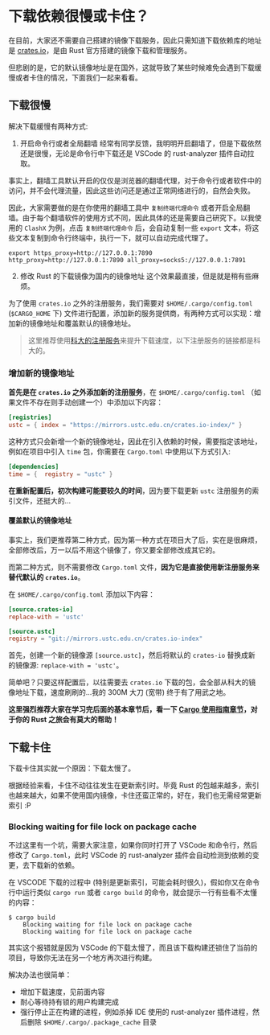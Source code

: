 # 下载依赖很慢或卡住？

在目前，大家还不需要自己搭建的镜像下载服务，因此只需知道下载依赖库的地址是 [crates.io](https://crates.io)，是由 Rust 官方搭建的镜像下载和管理服务。

但悲剧的是，它的默认镜像地址是在国外，这就导致了某些时候难免会遇到下载缓慢或者卡住的情况，下面我们一起来看看。

## 下载很慢

解决下载缓慢有两种方式:

1. 开启命令行或者全局翻墙
经常有同学反馈，我明明开启翻墙了，但是下载依然还是很慢，无论是命令行中下载还是 VSCode 的 rust-analyzer 插件自动拉取。

事实上，翻墙工具默认开启的仅仅是浏览器的翻墙代理，对于命令行或者软件中的访问，并不会代理流量，因此这些访问还是通过正常网络进行的，自然会失败。

因此，大家需要做的是在你使用的翻墙工具中 `复制终端代理命令` 或者开启全局翻墙。由于每个翻墙软件的使用方式不同，因此具体的还是需要自己研究下。以我使用的 `ClashX` 为例，点击 `复制终端代理命令` 后，会自动复制一些 `export` 文本，将这些文本复制到命令行终端中，执行一下，就可以自动完成代理了。

```shell
export https_proxy=http://127.0.0.1:7890 http_proxy=http://127.0.0.1:7890 all_proxy=socks5://127.0.0.1:7891
```

2. 修改 Rust 的下载镜像为国内的镜像地址
这个效果最直接，但是就是稍有些麻烦。

为了使用 `crates.io` 之外的注册服务，我们需要对 `$HOME/.cargo/config.toml` (`$CARGO_HOME` 下) 文件进行配置，添加新的服务提供商，有两种方式可以实现：增加新的镜像地址和覆盖默认的镜像地址。

> 这里推荐使用[科大的注册服务](http://mirrors.ustc.edu.cn/help/crates.io-index.html)来提升下载速度，以下注册服务的链接都是科大的。

### 增加新的镜像地址

**首先是在 `crates.io` 之外添加新的注册服务**，在 `$HOME/.cargo/config.toml` （如果文件不存在则手动创建一个）中添加以下内容：

```toml
[registries]
ustc = { index = "https://mirrors.ustc.edu.cn/crates.io-index/" }
```

这种方式只会新增一个新的镜像地址，因此在引入依赖的时候，需要指定该地址，例如在项目中引入 `time` 包，你需要在 `Cargo.toml` 中使用以下方式引入:

```toml
[dependencies]
time = {  registry = "ustc" }
```

**在重新配置后，初次构建可能要较久的时间**，因为要下载更新 `ustc` 注册服务的索引文件，还挺大的...

#### 覆盖默认的镜像地址

事实上，我们更推荐第二种方式，因为第一种方式在项目大了后，实在是很麻烦，全部修改后，万一以后不用这个镜像了，你又要全部修改成其它的。

而第二种方式，则不需要修改 `Cargo.toml` 文件，**因为它是直接使用新注册服务来替代默认的 `crates.io`**。

在 `$HOME/.cargo/config.toml` 添加以下内容：

```toml
[source.crates-io]
replace-with = 'ustc'

[source.ustc]
registry = "git://mirrors.ustc.edu.cn/crates.io-index"
```

首先，创建一个新的镜像源 `[source.ustc]`，然后将默认的 `crates-io` 替换成新的镜像源: `replace-with = 'ustc'`。

简单吧？只要这样配置后，以往需要去 `crates.io` 下载的包，会全部从科大的镜像地址下载，速度刷刷的...我的 300M 大刀 (宽带) 终于有了用武之地。

**这里强烈推荐大家在学习完后面的基本章节后，看一下 [Cargo 使用指南章节](https://course.rs/cargo/intro.html)，对于你的 Rust 之旅会有莫大的帮助！**

## 下载卡住

下载卡住其实就一个原因：下载太慢了。

根据经验来看，卡住不动往往发生在更新索引时。毕竟 Rust 的包越来越多，索引也越来越大，如果不使用国内镜像，卡住还蛮正常的，好在，我们也无需经常更新索引 :P

### Blocking waiting for file lock on package cache

不过这里有一个坑，需要大家注意，如果你同时打开了 VSCode 和命令行，然后修改了 `Cargo.toml`，此时 VSCode 的 rust-analyzer 插件会自动检测到依赖的变更，去下载新的依赖。

在 VSCODE 下载的过程中 (特别是更新索引，可能会耗时很久)，假如你又在命令行中运行类似 `cargo run` 或者 `cargo build` 的命令，就会提示一行有些看不太懂的内容：

```shell
$ cargo build
    Blocking waiting for file lock on package cache
    Blocking waiting for file lock on package cache
```

其实这个报错就是因为 VSCode 的下载太慢了，而且该下载构建还锁住了当前的项目，导致你无法在另一个地方再次进行构建。

解决办法也很简单：

- 增加下载速度，见前面内容
- 耐心等待持有锁的用户构建完成
- 强行停止正在构建的进程，例如杀掉 IDE 使用的 rust-analyzer 插件进程，然后删除 `$HOME/.cargo/.package_cache` 目录
